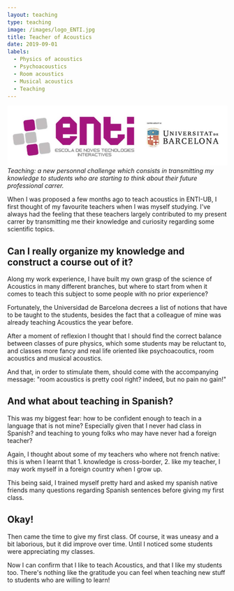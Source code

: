 ```yaml
---
layout: teaching
type: teaching
image: /images/logo_ENTI.jpg
title: Teacher of Acoustics
date: 2019-09-01
labels:
  - Physics of acoustics
  - Psychoacoustics
  - Room acoustics
  - Musical acoustics
  - Teaching
---
```


<img class="ui tiny right spaced image" src="../images/logo_ENTI.jpg">*Teaching: a new personnal challenge which consists in transmitting my knowledge to students who are starting to think about their future professional carrer.*

When I was proposed a few months ago to teach acoustics in ENTI-UB, I first thought of my favourite teachers when I was myself studying. I've always had the feeling that these teachers largely contributed to my present carrer by transmitting me their knowledge and curiosity regarding some scientific topics.

## Can I really organize my knowledge and construct a course out of it?

Along my work experience, I have built my own grasp of the science of Acoustics in many different branches, but where to start from when it comes to teach this subject to some people with no prior experience?

Fortunately, the Universidad de Barcelona decrees a list of notions that have to be taught to the students, besides the fact that a colleague of mine was already teaching Acoustics the year before.

After a moment of reflexion I thought that I should find the correct balance between classes of pure physics, which some students may be reluctant to, and classes more fancy and real life oriented like psychoacoutics, room acoustics and musical acoustics.

And that, in order to stimulate them, should come with the accompanying message: "room acoustics is pretty cool right? indeed, but no pain no gain!"

## And what about teaching in Spanish?

This was my biggest fear: how to be confident enough to teach in a language that is not mine? Especially given that I never had class in Spanish? and teaching to young folks who may have never had a foreign teacher?

Again, I thought about some of my teachers who where not french native: this is when I learnt that 1. knowledge is cross-border, 2. like my teacher, I may work myself in a foreign country when I grow up.

This being said, I trained myself pretty hard and asked my spanish native friends many questions regarding Spanish sentences before giving my first class.

## Okay!

Then came the time to give my first class. Of course, it was uneasy and a bit laborious, but it did improve over time. Until I noticed some students were appreciating my classes.

Now I can confirm that I like to teach Acoustics, and that I like my students too. There's nothing like the gratitude you can feel when teaching new stuff to students who are willing to learn!

